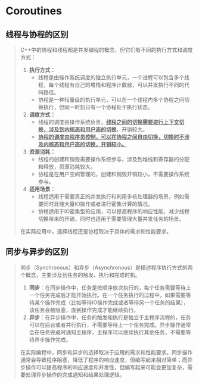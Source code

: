 # Coroutines

## 线程与协程的区别

> C++中的协程和线程都是并发编程的概念，但它们有不同的执行方式和调度方式：
>
> 1. **执行方式：**
>    - 线程是由操作系统调度的独立执行单元，一个进程可以包含多个线程，每个线程有自己的堆栈和程序计数器，可以并发执行不同的代码路径。
>    - 协程是一种轻量级的执行单元，可以在一个线程内多个协程之间切换执行，但同一时刻只有一个协程处于执行状态。
> 2. **调度方式：**
>    - 线程的调度由操作系统负责，**<u>线程之间的切换需要进行上下文切换，涉及到内核态和用户态的切换</u>**，开销较大。
>    - <u>**协程的调度由程序员控制，可以在协程之间自由切换，切换时不涉及内核态和用户态的切换，开销较小。**</u>
> 3. **资源消耗：**
>    - 线程的创建和销毁需要操作系统参与，涉及到堆栈和寄存器的分配和释放，资源消耗较大。
>    - 协程是在用户空间管理的，创建和销毁开销较小，不需要操作系统参与。
> 4. **适用场景：**
>    - 线程适用于需要真正的并发执行和利用多核处理器的场景，例如需要同时处理大量IO操作或者进行密集计算的情况。
>    - 协程适用于IO密集型的应用，可以提高程序的响应性能，减少线程切换带来的开销，同时也适用于需要管理大量并发任务的场景。
>
> 在实际应用中，选择线程还是协程取决于具体的需求和性能要求。

## 同步与异步的区别

> 同步（Synchronous）和异步（Asynchronous）是描述程序执行方式的两个概念，主要涉及到任务的触发、执行和完成时机。
>
> 1. **同步**：在同步操作中，任务是按顺序依次执行的，每个任务需要等待上一个任务完成后才能开始执行。在一个任务执行的过程中，如果需要等待某个操作完成（比如等待IO操作完成或者等待另一个任务的结果），该任务会被阻塞，直到操作完成才能继续执行。
> 2. **异步**：在异步操作中，任务的触发和执行是独立于主程序流程的，任务可以在后台或者并行执行，不需要等待上一个任务完成。异步操作通常会在任务完成时通知主程序，主程序可以继续执行其他任务，不需要等待异步操作完成。
>
> 在实际编程中，同步和异步的选择取决于应用的需求和性能要求。同步操作通常会导致程序阻塞，降低了程序的响应速度，但编写起来相对简单；而异步操作可以提高程序的响应速度和并发性，但编写起来可能会更加复杂，需要处理异步操作的完成通知和结果处理逻辑。





